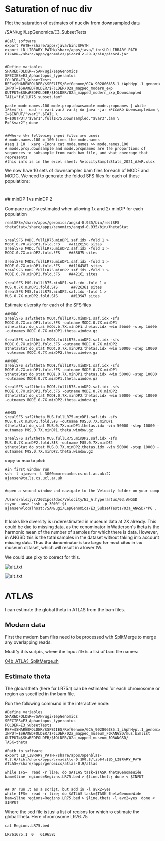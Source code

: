 # Saturation of nuc div

Plot the saturation of estimates of nuc div from downsampled data


/SAN/ugi/LepGenomics/E3_SubsetTests

```
#Call software
export PATH=/share/apps/java/bin:$PATH
export LD_LIBRARY_PATH=/share/apps/java/lib:$LD_LIBRARY_PATH
PICARD=/share/apps/genomics/picard-2.20.3/bin/picard.jar


#Define variables
SHAREDFOLDER=/SAN/ugi/LepGenomics
SPECIES=E3_Aphantopus_hyperantus
FOLDER=E3_SubsetTests
REF=$SHAREDFOLDER/$SPECIES/RefGenome/GCA_902806685.1_iAphHyp1.1_genomic.fna
INPUT=$SHAREDFOLDER/$FOLDER/02a_mapped_modern_exp
OUTPUT=$SHAREDFOLDER/$FOLDER/02a_mapped_modern_exp_Downsampled
TAIL="fullLR75.subset.bam"

paste mode.names.100 mode.prop.downsample mode.propnames | while IFS=$'\t' read -r var1 var2 var3; do java -jar $PICARD DownsampleSam \
I=$INPUT/"$var1".$TAIL \
O=$OUTPUT/"$var1".fullLR75.Downsampled."$var3".bam \
P="$var2"; done


##Where the following input files are used: 
# mode.names.100 = 100 times the mode.names 
#seq 1 10 | xarg -Inone cat mode.names >> mode.names.100
# mode.prop.downsample and mode.propnames are the proportions of sequences to subsample from each bam file, and what coverage that represents
#this info is in the excel sheet: VelocitySampleStats_2021_AJvR.xlsx

```

We now have 10 sets of downsampled bam files for each of MODE and MODC. We need to generate the folded SFS files for each of these populations: 

```


```


## minDP 1 vs minDP 2

Compare nucDiv estimated when allowing 1x and 2x minDP for each population
```
realSFS=/share/apps/genomics/angsd-0.935/bin/realSFS
thetaStat=/share/apps/genomics/angsd-0.935/bin/thetaStat


$realSFS MODC.fullLR75.minDP1.saf.idx -fold 1 > MODC.0.7X.minDP1.fold.SFS    ##1128156 sites
$realSFS MODC.fullLR75.minDP2.saf.idx -fold 1 > MODC.0.7X.minDP2.fold.SFS    ##38075 sites

$realSFS MODE.fullLR75.minDP1.saf.idx -fold 1 > MODE.0.7X.minDP1.fold.SFS    ##1164387 sites
$realSFS MODE.fullLR75.minDP2.saf.idx -fold 1 > MODE.0.7X.minDP2.fold.SFS    ##42161 sites

$realSFS MUS.fullLR75.minDP1.saf.idx -fold 1 > MUS.0.7X.minDP1.fold.SFS      ##726361 sites
$realSFS MUS.fullLR75.minDP2.saf.idx -fold 1 > MUS.0.7X.minDP2.fold.SFS      ##13947 sites
```


Estimate diversity for each of the SFS files
```
##MODC
$realSFS saf2theta MODC.fullLR75.minDP1.saf.idx -sfs MODC.0.7X.minDP1.fold.SFS -outname MODC.0.7X.minDP1
$thetaStat do_stat MODC.0.7X.minDP1.thetas.idx -win 50000 -step 10000 -outnames MODC.0.7X.minDP1.theta.window.gz

$realSFS saf2theta MODC.fullLR75.minDP2.saf.idx -sfs MODC.0.7X.minDP2.fold.SFS -outname MODC.0.7X.minDP2
$thetaStat do_stat MODC.0.7X.minDP2.thetas.idx -win 50000 -step 10000 -outnames MODC.0.7X.minDP2.theta.window.gz

##MODE
$realSFS saf2theta MODE.fullLR75.minDP1.saf.idx -sfs MODE.0.7X.minDP1.fold.SFS -outname MODE.0.7X.minDP1
$thetaStat do_stat MODE.0.7X.minDP1.thetas.idx -win 50000 -step 10000 -outnames MODE.0.7X.minDP1.theta.window.gz

$realSFS saf2theta MODE.fullLR75.minDP2.saf.idx -sfs MODE.0.7X.minDP2.fold.SFS -outname MODE.0.7X.minDP2
$thetaStat do_stat MODE.0.7X.minDP2.thetas.idx -win 50000 -step 10000 -outnames MODE.0.7X.minDP2.theta.window.gz


##MUS
$realSFS saf2theta MUS.fullLR75.minDP1.saf.idx -sfs MUS.0.7X.minDP1.fold.SFS -outname MUS.0.7X.minDP1
$thetaStat do_stat MUS.0.7X.minDP1.thetas.idx -win 50000 -step 10000 -outnames MUS.0.7X.minDP1.theta.window.gz

$realSFS saf2theta MUS.fullLR75.minDP2.saf.idx -sfs MUS.0.7X.minDP2.fold.SFS -outname MUS.0.7X.minDP2
$thetaStat do_stat MUS.0.7X.minDP2.thetas.idx -win 50000 -step 10000 -outnames MUS.0.7X.minDP2.theta.window.gz
```


copy to mac to plot: 
```
#in first window run 
ssh -l ajansen -L 3000:morecambe.cs.ucl.ac.uk:22 ajansen@tails.cs.ucl.ac.uk


#open a second window and navigate to the Velocity folder on your comp

/Users/alexjvr/2021postdoc/Velocity/E3_A.hyperantus/03.ANGSD
rsync -auve "ssh -p 3000" $i ajansen@localhost:/SAN/ugi/LepGenomics/E3_SubsetTests/03a_ANGSD/*PG .


```


It looks like diversity is underestimated in museum data at 2X already. This could be due to missing data, as the denominator in Watterson's theta is the harmonic mean of the number of samples for which there is data. However, in ANGSD this is the total samples in the dataset without taking into account missing data. Thus the denominator is too large for most sites in the museum dataset, which will result in a lower tW. 

We could use pixy to correct for this. 


![alt_txt][Fig1_hist]

[Fig1_hist]:https://user-images.githubusercontent.com/12142475/135264361-d2142190-6674-4e4e-9803-dd844c53741b.png



![alt_txt][Fig2_linegraph]

[Fig2_linegraph]:https://user-images.githubusercontent.com/12142475/135264347-20f3547a-b52b-4447-be51-cc3f4311cdba.png






# ATLAS


I can estimate the global theta in ATLAS from the bam files. 

## Modern data

First the modern bam files need to be processed with SplitMerge to merge any overlapping reads. 

Modify this scripts, where the input file is a list of bam file names: 

[04b_ATLAS_SplitMerge.sh](https://github.com/alexjvr1/VelocityUCL/blob/main/ATLAS/Scripts/04b_ATLAS_SplitMerge.sh)



## Estimate theta

The global theta (here for LR75.1) can be estimated for each chromosome or region as specified in the bam file. 

Run the following command in the interactive node: 
```
#Define variables
SHAREDFOLDER=/SAN/ugi/LepGenomics
SPECIES=E3_Aphantopus_hyperantus
FOLDER=E3_SubsetTests
REF=$SHAREDFOLDER/$SPECIES/RefGenome/GCA_902806685.1_iAphHyp1.1_genomic.fna
INPUT=$SHAREDFOLDER/$FOLDER/02a_mapped_museum_FORANGSD/mus.bamlist
OUTPUT=$SHAREDFOLDER/$FOLDER/02a_mapped_museum_FORANGSD/
TASK=theta

#Path to software
export LD_LIBRARY_PATH=/share/apps/openblas-0.3.6/lib:/share/apps/armadillo-9.100.5/lib64:$LD_LIBRARY_PATH
ATLAS=/share/apps/genomics/atlas-0.9/atlas

while IFS=  read -r line; do $ATLAS task=$TASK thetaGenomeWide bam=$line regions=Regions.LR75.bed > $line.theta; done < $INPUT


## Or run it as a script, but add in -l avx2=yes
while IFS=  read -r line; do $ATLAS task=$TASK thetaGenomeWide bam=$line regions=Regions.LR75.bed > $line.theta -l avx2=yes; done < $INPUT
```



Where the bed file is just a list of regions for which to estimate the globalTheta. Here chromosome LR76..75
```
cat Regions.LR75.bed 

LR761675.1	0	6196582

```
